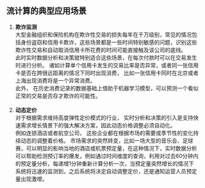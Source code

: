 ## 流计算的典型应用场景<br>
1. **欺诈监测**<br>
大型金融组织和保险机构在欺诈性交易的损失每年在千万级别，常见的情况包括身份盗窃和信用卡欺诈，这些场景都是一些时间特别敏感的问题，识别这些欺诈性交易和自动取消信用卡所花费的时间可能直接触及该公司的底线。<br>
此时实时数据分析和决策就特别适合这些场景，在每次付款时可以在交易发生时进行分析。 诸如计算单个信用卡发生的交易比率是否异常，或者同一张信用卡是否在跨很远距离的情况下同时出现消费， 比如一张信用卡同时在北京或者上海出现消费将是一个异常消费。<br>
此外， 在历史消费记录的数据基础上借助于机器学习模型，可以预测一个看似正常的交易是否存才欺诈的可能性。<br><br>
2. **动态定价**<br>
对于根据需求维持高度弹性定价模式的行业， 实时分析和决策的引入是支持快速需求增长情景下的强大解决方案，因此动态价格调整必须自动化。<br>
例如连锁酒店或者航空公司， 这些企业都在根据市场的需要或季节性的变化持续动态的调整着价格。 市场需求的突然转变，比如一场大型的音乐会、足球赛，可以明显的影响当地的酒店或机票预定量，在这种情况下，实时数据分析可以帮助检测预订率的爆发，例如通过时间维度的查询，利用对过去60分钟内的预定量分析，每递增1分钟重新计算分析一次，当预定量突然增长的情况下系统将迅速的监测到，之后系统将决定自动调整定价，还是通知运营人员预定量出现激增。
